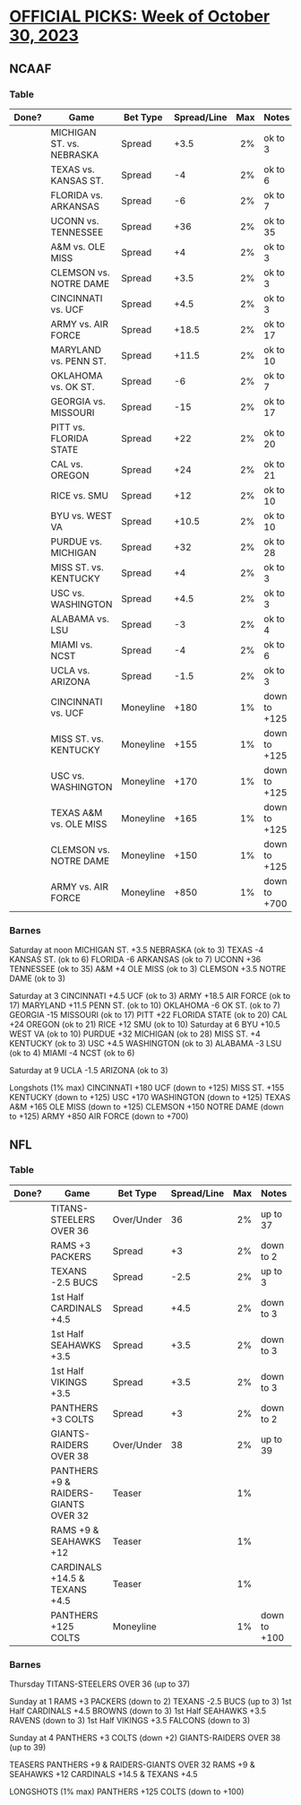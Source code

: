 # [OFFICIAL PICKS: Week of October 30, 2023](https://locals.com/feed/24414/sportspicks/4801505/official-picks-week-of-october-30-2023)

## NCAAF

### Table

| Done? | Game                      | Bet Type  | Spread/Line |  Max | Notes        |
| ----: | ------------------------- | --------- | ----------- | ---: | ------------ |
|       | MICHIGAN ST. vs. NEBRASKA | Spread    | +3.5        |   2% | ok to 3      |
|       | TEXAS vs. KANSAS ST.      | Spread    | -4          |   2% | ok to 6      |
|       | FLORIDA vs. ARKANSAS      | Spread    | -6          |   2% | ok to 7      |
|       | UCONN vs. TENNESSEE       | Spread    | +36         |   2% | ok to 35     |
|       | A&M vs. OLE MISS          | Spread    | +4          |   2% | ok to 3      |
|       | CLEMSON vs. NOTRE DAME    | Spread    | +3.5        |   2% | ok to 3      |
|       | CINCINNATI vs. UCF        | Spread    | +4.5        |   2% | ok to 3      |
|       | ARMY vs. AIR FORCE        | Spread    | +18.5       |   2% | ok to 17     |
|       | MARYLAND vs. PENN ST.     | Spread    | +11.5       |   2% | ok to 10     |
|       | OKLAHOMA vs. OK ST.       | Spread    | -6          |   2% | ok to 7      |
|       | GEORGIA vs. MISSOURI      | Spread    | -15         |   2% | ok to 17     |
|       | PITT vs. FLORIDA STATE    | Spread    | +22         |   2% | ok to 20     |
|       | CAL vs. OREGON            | Spread    | +24         |   2% | ok to 21     |
|       | RICE vs. SMU              | Spread    | +12         |   2% | ok to 10     |
|       | BYU vs. WEST VA           | Spread    | +10.5       |   2% | ok to 10     |
|       | PURDUE vs. MICHIGAN       | Spread    | +32         |   2% | ok to 28     |
|       | MISS ST. vs. KENTUCKY     | Spread    | +4          |   2% | ok to 3      |
|       | USC vs. WASHINGTON        | Spread    | +4.5        |   2% | ok to 3      |
|       | ALABAMA vs. LSU           | Spread    | -3          |   2% | ok to 4      |
|       | MIAMI vs. NCST            | Spread    | -4          |   2% | ok to 6      |
|       | UCLA vs. ARIZONA          | Spread    | -1.5        |   2% | ok to 3      |
|       | CINCINNATI vs. UCF        | Moneyline | +180        |   1% | down to +125 |
|       | MISS ST. vs. KENTUCKY     | Moneyline | +155        |   1% | down to +125 |
|       | USC vs. WASHINGTON        | Moneyline | +170        |   1% | down to +125 |
|       | TEXAS A&M vs. OLE MISS    | Moneyline | +165        |   1% | down to +125 |
|       | CLEMSON vs. NOTRE DAME    | Moneyline | +150        |   1% | down to +125 |
|       | ARMY vs. AIR FORCE        | Moneyline | +850        |   1% | down to +700 |

### Barnes

Saturday at noon
MICHIGAN ST. +3.5 NEBRASKA (ok to 3)
TEXAS -4 KANSAS ST. (ok to 6)
FLORIDA -6 ARKANSAS (ok to 7)
UCONN +36 TENNESSEE (ok to 35)
A&M +4 OLE MISS (ok to 3)
CLEMSON +3.5 NOTRE DAME (ok to 3)

Saturday at 3
CINCINNATI +4.5 UCF (ok to 3)
ARMY +18.5 AIR FORCE (ok to 17)
MARYLAND +11.5 PENN ST. (ok to 10)
OKLAHOMA -6 OK ST. (ok to 7)
GEORGIA -15 MISSOURI (ok to 17)
PITT +22 FLORIDA STATE (ok to 20)
CAL +24 OREGON (ok to 21)
RICE +12 SMU (ok to 10)
Saturday at 6
BYU +10.5 WEST VA (ok to 10)
PURDUE +32 MICHIGAN (ok to 28)
MISS ST. +4 KENTUCKY (ok to 3)
USC +4.5 WASHINGTON (ok to 3)
ALABAMA -3 LSU (ok to 4)
MIAMI -4 NCST (ok to 6)

Saturday at 9
UCLA -1.5 ARIZONA (ok to 3)

Longshots (1% max)
CINCINNATI +180 UCF (down to +125)
MISS ST. +155 KENTUCKY (down to +125)
USC +170 WASHINGTON (down to +125)
TEXAS A&M +165 OLE MISS (down to +125)
CLEMSON +150 NOTRE DAME (down to +125)
ARMY +850 AIR FORCE (down to +700)

## NFL

### Table

| Done? | Game                                 | Bet Type   | Spread/Line |  Max | Notes        |
| ----: | ------------------------------------ | ---------- | ----------- | ---: | ------------ |
|       | TITANS-STEELERS OVER 36              | Over/Under | 36          |   2% | up to 37     |
|       | RAMS +3 PACKERS                      | Spread     | +3          |   2% | down to 2    |
|       | TEXANS -2.5 BUCS                     | Spread     | -2.5        |   2% | up to 3      |
|       | 1st Half CARDINALS +4.5              | Spread     | +4.5        |   2% | down to 3    |
|       | 1st Half SEAHAWKS +3.5               | Spread     | +3.5        |   2% | down to 3    |
|       | 1st Half VIKINGS +3.5                | Spread     | +3.5        |   2% | down to 3    |
|       | PANTHERS +3 COLTS                    | Spread     | +3          |   2% | down to 2    |
|       | GIANTS-RAIDERS OVER 38               | Over/Under | 38          |   2% | up to 39     |
|       | PANTHERS +9 & RAIDERS-GIANTS OVER 32 | Teaser     |             |   1% |              |
|       | RAMS +9 & SEAHAWKS +12               | Teaser     |             |   1% |              |
|       | CARDINALS +14.5 & TEXANS +4.5        | Teaser     |             |   1% |              |
|       | PANTHERS +125 COLTS                  | Moneyline  |             |   1% | down to +100 |


### Barnes

Thursday
TITANS-STEELERS OVER 36 (up to 37)

Sunday at 1
RAMS +3 PACKERS (down to 2)
TEXANS -2.5 BUCS (up to 3)
1st Half CARDINALS +4.5 BROWNS (down to 3)
1st Half SEAHAWKS +3.5 RAVENS (down to 3)
1st Half VIKINGS +3.5 FALCONS (down to 3)

Sunday at 4
PANTHERS +3 COLTS (down +2)
GIANTS-RAIDERS OVER 38 (up to 39)

TEASERS
PANTHERS +9 & RAIDERS-GIANTS OVER 32
RAMS +9 & SEAHAWKS +12
CARDINALS +14.5 & TEXANS +4.5

LONGSHOTS (1% max)
PANTHERS +125 COLTS (down to +100)
